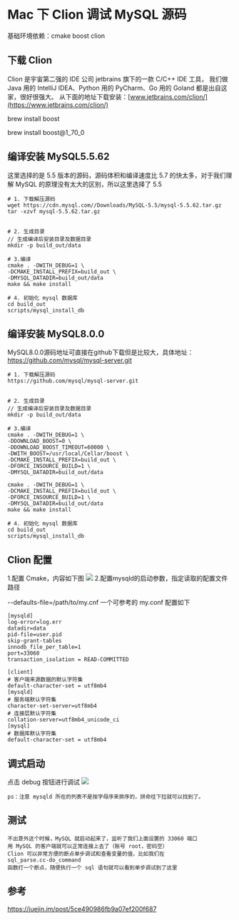 
# Mac 下 Clion 调试 MySQL 源码

基础环境依赖：cmake boost clion

## 下载 Clion

Clion 是宇宙第二强的 IDE 公司 jetbrains 旗下的一款 C/C++ IDE 工具，
我们做 Java 用的 IntelliJ IDEA、Python 用的 PyCharm、Go 用的 Goland 都是出自这家，很好很强大。
从下面的地址下载安装：[www.jetbrains.com/clion/](https://www.jetbrains.com/clion/)


brew install boost

brew install boost@1_70_0
## 编译安装 MySQL5.5.62

这里选择的是 5.5 版本的源码，源码体积和编译速度比 5.7 的快太多，对于我们理解 MySQL 的原理没有太大的区别，所以这里选择了 5.5

```
# 1. 下载解压源码
wget https://cdn.mysql.com//Downloads/MySQL-5.5/mysql-5.5.62.tar.gz 
tar -xzvf mysql-5.5.62.tar.gz


# 2. 生成目录
// 生成编译后安装目录及数据目录
mkdir -p build_out/data

# 3.编译
cmake . -DWITH_DEBUG=1 \
-DCMAKE_INSTALL_PREFIX=build_out \
-DMYSQL_DATADIR=build_out/data
make && make install

# 4. 初始化 mysql 数据库
cd build_out
scripts/mysql_install_db

```

## 编译安装 MySQL8.0.0

MySQL8.0.0源码地址可直接在github下载但是比较大，具体地址：
https://github.com/mysql/mysql-server.git

```
# 1. 下载解压源码
https://github.com/mysql/mysql-server.git


# 2. 生成目录
// 生成编译后安装目录及数据目录
mkdir -p build_out/data

# 3.编译
cmake . -DWITH_DEBUG=1 \
-DDOWNLOAD_BOOST=0 \
-DDOWNLOAD_BOOST_TIMEOUT=60000 \
-DWITH_BOOST=/usr/local/Cellar/boost \
-DCMAKE_INSTALL_PREFIX=build_out \
-DFORCE_INSOURCE_BUILD=1 \
-DMYSQL_DATADIR=build_out/data

cmake . -DWITH_DEBUG=1 \
-DCMAKE_INSTALL_PREFIX=build_out \
-DFORCE_INSOURCE_BUILD=1 \
-DMYSQL_DATADIR=build_out/data
make && make install

# 4. 初始化 mysql 数据库
cd build_out
scripts/mysql_install_db

```

## Clion 配置

1.配置 Cmake，内容如下图
![](https://user-gold-cdn.xitu.io/2019/5/22/16adcd4c06a27166?imageView2/0/w/1280/h/960/format/webp/ignore-error/1) 
2.配置mysqld的启动参数，指定读取的配置文件路径

--defaults-file=/path/to/my.cnf
一个可参考的 my.conf 配置如下

```
[mysqld]  
log-error=log.err
datadir=data
pid-file=user.pid
skip-grant-tables
innodb_file_per_table=1
port=33060
transaction_isolation = READ-COMMITTED

[client]
# 客户端来源数据的默认字符集
default-character-set = utf8mb4
[mysqld]
# 服务端默认字符集
character-set-server=utf8mb4
# 连接层默认字符集
collation-server=utf8mb4_unicode_ci
[mysql]
# 数据库默认字符集
default-character-set = utf8mb4

```
## 调式启动
点击 debug 按钮进行调试
![](https://user-gold-cdn.xitu.io/2019/5/22/16adcd4c033c1349?imageView2/0/w/1280/h/960/format/webp/ignore-error/1)

    ps：注意 mysqld 所在的列表不是按字母序来排序的，拼命往下拉就可以找到了。

## 测试
    不出意外这个时候，MySQL 就启动起来了，监听了我们上面设置的 33060 端口
    用 MySQL 的客户端就可以正常连接上去了（账号 root，密码空）
    Clion 可以非常方便的断点单步调试和查看变量的值，比如我们在
    sql_parse.cc-do_command
    函数打一个断点，随便执行一个 sql 语句就可以看到单步调试到了这里


## 参考
   https://juejin.im/post/5ce490986fb9a07ef200f687
